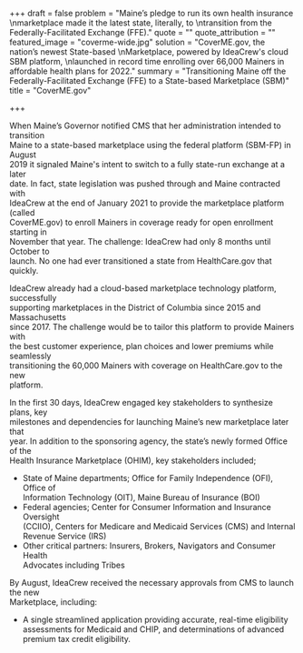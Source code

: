 +++
draft = false
problem = "Maine’s pledge to run its own health insurance \nmarketplace made it the latest state, literally, to \ntransition from the Federally-Facilitated Exchange (FFE)."
quote = ""
quote_attribution = ""
featured_image = "coverme-wide.jpg"
solution = "CoverME.gov, the nation’s newest State-based \nMarketplace, powered by IdeaCrew's cloud SBM platform, \nlaunched in record time enrolling over 66,000 Mainers in affordable health plans for 2022."
summary = "Transitioning Maine off the Federally-Facilitated Exchange (FFE) to a State-based Marketplace (SBM)"
title = "CoverME.gov"

+++

When Maine’s Governor notified CMS that her administration intended to transition  
Maine to a state-based marketplace using the federal platform (SBM-FP) in August  
2019 it signaled Maine's intent to switch to a fully state-run exchange at a later  
date. In fact, state legislation was pushed through and Maine contracted with  
IdeaCrew at the end of January 2021 to provide the marketplace platform (called  
CoverME.gov) to enroll Mainers in coverage ready for open enrollment starting in  
November that year. The challenge: IdeaCrew had only 8 months until October to  
launch. No one had ever transitioned a state from HealthCare.gov that quickly.

IdeaCrew already had a cloud-based marketplace technology platform, successfully  
supporting marketplaces in the District of Columbia since 2015 and Massachusetts  
since 2017. The challenge would be to tailor this platform to provide Mainers with  
the best customer experience, plan choices and lower premiums while seamlessly  
transitioning the 60,000 Mainers with coverage on HealthCare.gov to the new  
platform.

In the first 30 days, IdeaCrew engaged key stakeholders to synthesize plans, key  
milestones and dependencies for launching Maine’s new marketplace later that  
year. In addition to the sponsoring agency, the state’s newly formed Office of the  
Health Insurance Marketplace (OHIM), key stakeholders included;

- State of Maine departments; Office for Family Independence (OFI), Office of  
  Information Technology (OIT), Maine Bureau of Insurance (BOI)
- Federal agencies; Center for Consumer Information and Insurance Oversight  
  (CCIIO), Centers for Medicare and Medicaid Services (CMS) and Internal  
  Revenue Service (IRS)
- Other critical partners: Insurers, Brokers, Navigators and Consumer Health  
  Advocates including Tribes

By August, IdeaCrew received the necessary approvals from CMS to launch the new  
Marketplace, including:

- A single streamlined application providing accurate, real-time eligibility assessments for Medicaid and CHIP, and determinations of advanced premium tax credit eligibility.

